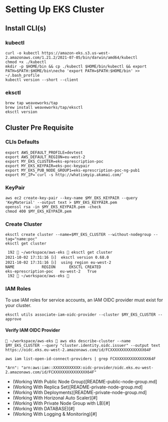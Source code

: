 # Setting Up EKS Cluster
## Install CLI(s)
### kubectl
```
curl -o kubectl https://amazon-eks.s3.us-west-2.amazonaws.com/1.21.2/2021-07-05/bin/darwin/amd64/kubectl
chmod +x ./kubectl
mkdir -p $HOME/bin && cp ./kubectl $HOME/bin/kubectl && export PATH=$PATH:$HOME/bin\necho 'export PATH=$PATH:$HOME/bin' >> ~/.bash_profile
kubectl version --short --client
```
### eksctl

```
brew tap weaveworks/tap
brew install weaveworks/tap/eksctl
eksctl version

```
## Cluster Pre Requisite
### CLIs Defaults

```
export AWS_DEFAULT_PROFILE=devtest
export AWS_DEFAULT_REGION=eu-west-2
export MY_EKS_CLUSTER=eks-eprescription-poc
export MY_EKS_KEYPAIR=eks-poc-keypair
export MY_EKS_PUB_NODE_GROUP1=eks-eprescription-poc-ng-pub1
export MY_IP=`curl -s http://whatismyip.akamai.com/`

```
### KeyPair
```
aws ec2 create-key-pair --key-name $MY_EKS_KEYPAIR --query 'KeyMaterial' --output text > $MY_EKS_KEYPAIR.pem
openssl rsa -in $MY_EKS_KEYPAIR.pem -check
chmod 400 $MY_EKS_KEYPAIR.pem

```
### Create Cluster
```
eksctl create cluster --name=$MY_EKS_CLUSTER --without-nodegroup --tag="name:poc"
eksctl get cluster

 192  ~/workspace/aws-eks  eksctl get cluster
2021-10-02 17:31:16 [ℹ]  eksctl version 0.68.0
2021-10-02 17:31:16 [ℹ]  using region eu-west-2
NAME			REGION		EKSCTL CREATED
eks-eprescription-poc	eu-west-2	True
 192  ~/workspace/aws-eks 
```
### IAM Roles
To use IAM roles for service accounts, an IAM OIDC provider must exist for your cluster.
```
eksctl utils associate-iam-oidc-provider --cluster $MY_EKS_CLUSTER --approve
```
#### Verify IAM OIDC Provider
```
 ~/workspace/aws-eks  aws eks describe-cluster --name $MY_EKS_CLUSTER --query "cluster.identity.oidc.issuer" --output text
https://oidc.eks.eu-west-2.amazonaws.com/id/FCXXXXXXXXXXXXXXX64F

aws iam list-open-id-connect-providers | grep FCXXXXXXXXXXXXXXX64F

"Arn": "arn:aws:iam::XXXXXXXXXXXX:oidc-provider/oidc.eks.eu-west-2.amazonaws.com/id/FCXXXXXXXXXXXXXXX64F"
```
- (Working With Public Node Group)[README-public-node-group.md]
- (Working With Replica Set)[README-private-node-group.md]
- (Working With Deployments)[README-private-node-group.md]
- (Working With Horizonal Auto Scaler)[#]
- (Working With Private Node Group with LB)[#]
- (Working With DATABASE)[#]
- (Working With Logging & Monitoring)[#]
